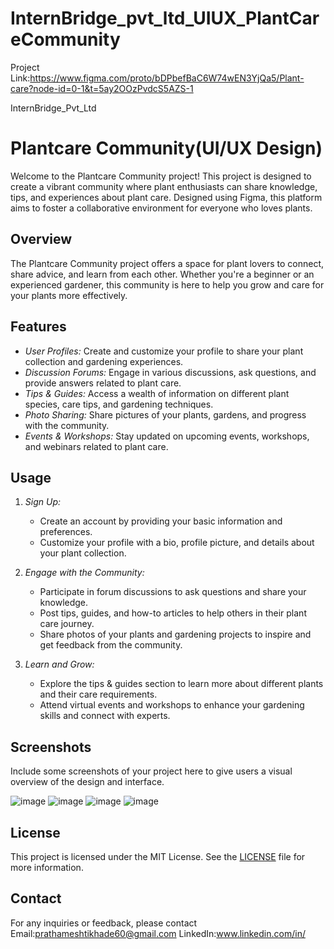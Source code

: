 # InternBridge_pvt_ltd_UIUX_PlantCareCommunity

Project Link:https://www.figma.com/proto/bDPbefBaC6W74wEN3YjQa5/Plant-care?node-id=0-1&t=5ay2OOzPvdcS5AZS-1

InternBridge_Pvt_Ltd


# Plantcare Community(UI/UX Design)

Welcome to the Plantcare Community project! This project is designed to create a vibrant community where plant enthusiasts can share knowledge, tips, and experiences about plant care. Designed using Figma, this platform aims to foster a collaborative environment for everyone who loves plants.

## Overview

The Plantcare Community project offers a space for plant lovers to connect, share advice, and learn from each other. Whether you're a beginner or an experienced gardener, this community is here to help you grow and care for your plants more effectively.

## Features

- *User Profiles:* Create and customize your profile to share your plant collection and gardening experiences.
- *Discussion Forums:* Engage in various discussions, ask questions, and provide answers related to plant care.
- *Tips & Guides:* Access a wealth of information on different plant species, care tips, and gardening techniques.
- *Photo Sharing:* Share pictures of your plants, gardens, and progress with the community.
- *Events & Workshops:* Stay updated on upcoming events, workshops, and webinars related to plant care.

## Usage

1. *Sign Up:*
   - Create an account by providing your basic information and preferences.
   - Customize your profile with a bio, profile picture, and details about your plant collection.

2. *Engage with the Community:*
   - Participate in forum discussions to ask questions and share your knowledge.
   - Post tips, guides, and how-to articles to help others in their plant care journey.
   - Share photos of your plants and gardening projects to inspire and get feedback from the community.

3. *Learn and Grow:*
   - Explore the tips & guides section to learn more about different plants and their care requirements.
   - Attend virtual events and workshops to enhance your gardening skills and connect with experts.

## Screenshots

Include some screenshots of your project here to give users a visual overview of the design and interface.

![image](https://github.com/Prathamesh-Tikhade/InternBridge_pvt_ltd_UIUX_PlantCareCommunity/assets/174773031/98ceee61-239a-46cb-8d76-45e4a0c09ffb)
![image](https://github.com/Prathamesh-Tikhade/InternBridge_pvt_ltd_UIUX_PlantCareCommunity/assets/174773031/f802de53-b403-475c-bf63-d73679f23438)
![image](https://github.com/Prathamesh-Tikhade/InternBridge_pvt_ltd_UIUX_PlantCareCommunity/assets/174773031/a45af6bc-c1db-4d8b-8d2e-67acb92def5d)
![image](https://github.com/Prathamesh-Tikhade/InternBridge_pvt_ltd_UIUX_PlantCareCommunity/assets/174773031/2078fa3a-3bf0-49ab-8724-095dcce70894)

## License

This project is licensed under the MIT License. See the [LICENSE](LICENSE) file for more information.

## Contact

For any inquiries or feedback, please contact 
Email:prathameshtikhade60@gmail.com
LinkedIn:www.linkedin.com/in/

